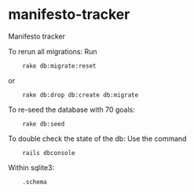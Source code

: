 # manifesto-tracker
Manifesto tracker

To rerun all migrations:
Run
```
    rake db:migrate:reset
```
or
```
    rake db:drop db:create db:migrate
```

To re-seed the database with 70 goals:
```
    rake db:seed
```
To double check the state of the db:
Use the command
```
    rails dbconsole
```
Within sqlite3:
```
    .schema
```
